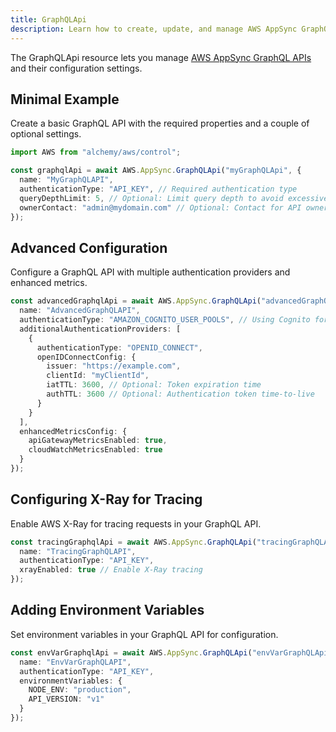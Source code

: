 ```yaml
---
title: GraphQLApi
description: Learn how to create, update, and manage AWS AppSync GraphQLApis using Alchemy Cloud Control.
---
```



The GraphQLApi resource lets you manage [AWS AppSync GraphQL APIs](https://docs.aws.amazon.com/appsync/latest/userguide/) and their configuration settings.

## Minimal Example

Create a basic GraphQL API with the required properties and a couple of optional settings.

```ts
import AWS from "alchemy/aws/control";

const graphqlApi = await AWS.AppSync.GraphQLApi("myGraphQLApi", {
  name: "MyGraphQLAPI",
  authenticationType: "API_KEY", // Required authentication type
  queryDepthLimit: 5, // Optional: Limit query depth to avoid excessive nested queries
  ownerContact: "admin@mydomain.com" // Optional: Contact for API ownership
});
```

## Advanced Configuration

Configure a GraphQL API with multiple authentication providers and enhanced metrics.

```ts
const advancedGraphqlApi = await AWS.AppSync.GraphQLApi("advancedGraphQLApi", {
  name: "AdvancedGraphQLAPI",
  authenticationType: "AMAZON_COGNITO_USER_POOLS", // Using Cognito for authentication
  additionalAuthenticationProviders: [
    {
      authenticationType: "OPENID_CONNECT",
      openIDConnectConfig: {
        issuer: "https://example.com",
        clientId: "myClientId",
        iatTTL: 3600, // Optional: Token expiration time
        authTTL: 3600 // Optional: Authentication token time-to-live
      }
    }
  ],
  enhancedMetricsConfig: {
    apiGatewayMetricsEnabled: true,
    cloudWatchMetricsEnabled: true
  }
});
```

## Configuring X-Ray for Tracing

Enable AWS X-Ray for tracing requests in your GraphQL API.

```ts
const tracingGraphqlApi = await AWS.AppSync.GraphQLApi("tracingGraphQLApi", {
  name: "TracingGraphQLAPI",
  authenticationType: "API_KEY",
  xrayEnabled: true // Enable X-Ray tracing
});
```

## Adding Environment Variables

Set environment variables in your GraphQL API for configuration.

```ts
const envVarGraphqlApi = await AWS.AppSync.GraphQLApi("envVarGraphQLApi", {
  name: "EnvVarGraphQLAPI",
  authenticationType: "API_KEY",
  environmentVariables: {
    NODE_ENV: "production",
    API_VERSION: "v1"
  }
});
```
